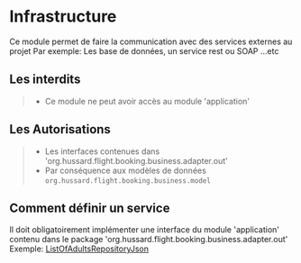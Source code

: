 # Infrastructure
Ce module permet de faire la communication avec des services externes au projet
Par exemple: Les base de données, un service rest ou SOAP ...etc
## Les interdits
>* Ce module ne peut avoir accès au module 'application'

## Les Autorisations
> * Les interfaces contenues dans 'org.hussard.flight.booking.business.adapter.out'
> * Par conséquence aux modèles de données `org.hussard.flight.booking.business.model`

## Comment définir un service

Il doit obligatoirement implémenter une interface du module 'application' 
contenu dans le package 'org.hussard.flight.booking.business.adapter.out'
Exemple: [ListOfAdultsRepositoryJson](org/hussard/flight/booking/infrastructure/repository/ListOfAdultsRepositoryJson.java)
## 
